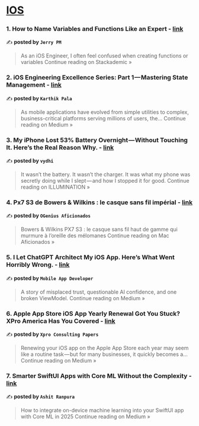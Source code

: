 
<h1><a href=https://medium.com/tag/ios/recommended target="_blank" rel="noopener noreferrer">IOS</a></h1>
<h3>1. How to Name Variables and Functions Like an Expert - <a href="https://blog.stackademic.com/how-professionals-name-variables-functions-67232349e120?source=rss------ios-5" target="_blank" rel="noopener noreferrer">link</a></h3>

✍️ **posted by `Jerry PM`**

<blockquote>As an iOS Engineer, I often feel confused when creating functions or variables
Continue reading on Stackademic »</blockquote>

<h3>2. iOS Engineering Excellence Series: Part 1 — Mastering State Management - <a href="https://medium.com/@karthikpala/ios-engineering-excellence-series-part-1-mastering-state-management-e551f9e17fe6?source=rss------ios-5" target="_blank" rel="noopener noreferrer">link</a></h3>

✍️ **posted by `Karthik Pala`**

<blockquote>As mobile applications have evolved from simple utilities to complex, business-critical platforms serving millions of users, the…
Continue reading on Medium »</blockquote>

<h3>3. My iPhone Lost 53% Battery Overnight — Without Touching It. Here’s the Real Reason Why. - <a href="https://medium.com/illumination/my-iphone-lost-53-battery-overnight-without-touching-it-heres-the-real-reason-why-10d360a21703?source=rss------ios-5" target="_blank" rel="noopener noreferrer">link</a></h3>

✍️ **posted by `vydhi`**

<blockquote>It wasn’t the battery. It wasn’t the charger. It was what my phone was secretly doing while I slept — and how I stopped it for good.
Continue reading on ILLUMINATION »</blockquote>

<h3>4. Px7 S3 de Bowers & Wilkins : le casque sans fil impérial - <a href="https://medium.com/mac-aficionados/px7-s3-de-bowers-wilkins-le-casque-sans-fil-imp%C3%A9rial-5591a19b33ae?source=rss------ios-5" target="_blank" rel="noopener noreferrer">link</a></h3>

✍️ **posted by `OGenius Aficionados`**

<blockquote>Bowers & Wilkins PX7 S3 : le casque sans fil haut de gamme qui murmure à l’oreille des mélomanes
Continue reading on Mac Aficionados »</blockquote>

<h3>5. I Let ChatGPT Architect My iOS App. Here’s What Went Horribly Wrong. - <a href="https://medium.com/@avula.koti.realpage/i-let-chatgpt-architect-my-ios-app-heres-what-went-horribly-wrong-05ad4a7ab879?source=rss------ios-5" target="_blank" rel="noopener noreferrer">link</a></h3>

✍️ **posted by `Mobile App Developer`**

<blockquote>A story of misplaced trust, questionable AI confidence, and one broken ViewModel.
Continue reading on Medium »</blockquote>

<h3>6. Apple App Store iOS App Yearly Renewal Got You Stuck? XPro America Has You Covered - <a href="https://medium.com/@xprolead/apple-app-store-ios-app-yearly-renewal-got-you-stuck-xpro-america-has-you-covered-9583306c33a3?source=rss------ios-5" target="_blank" rel="noopener noreferrer">link</a></h3>

✍️ **posted by `Xpro Consulting Papers`**

<blockquote>Renewing your iOS app on the Apple App Store each year may seem like a routine task — but for many businesses, it quickly becomes a…
Continue reading on Medium »</blockquote>

<h3>7. Smarter SwiftUI Apps with Core ML Without the Complexity - <a href="https://medium.com/@ashitranpura27/smarter-swiftui-apps-with-core-ml-without-the-complexity-580614ca7d3a?source=rss------ios-5" target="_blank" rel="noopener noreferrer">link</a></h3>

✍️ **posted by `Ashit Ranpura`**

<blockquote>How to integrate on-device machine learning into your SwiftUI app with Core ML in 2025
Continue reading on Medium »</blockquote>

